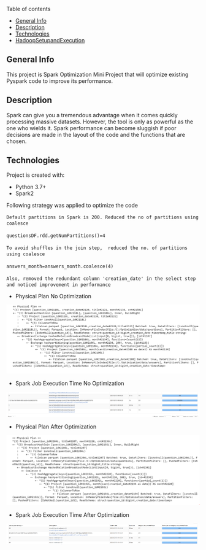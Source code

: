 Table of contents
* [General Info](#general-info)
* [Description](#description)
* [Technologies](#technologies)
* [HadoopSetupandExecution](#hadoopsetupandexecution)

## General Info
This project is Spark Optimization Mini Project that will optimize existing Pyspark code to improve its performance.

## Description
Spark can give you a tremendous advantage when it comes quickly processing massive datasets. However, the tool is only as powerful as the one who wields it. Spark performance can become sluggish if poor decisions are made in the layout of the code and the functions
that are chosen.


## Technologies
Project is created with:
* Python 3.7+
* Spark2

Following strategy was applied to optimize the code

```
Default partitions in Spark is 200. Reduced the no of partitions using coalesce

questionsDF.rdd.getNumPartitions()=4

To avoid shuffles in the join step,  reduced the no. of partitions using coalesce

answers_month=answers_month.coalesce(4)

Also, removed the redundant column 'creation_date' in the select step and noticed improvement in performance

```

* Physical Plan No Optimization

![Alt text](Screenshot/NoOptimizationExplainOutput.PNG?raw=true "PhysicalPlanNoOptimization")

* Spark Job Execution Time No Optimization

![Alt text](Screenshot/SparkJobNoOptimization.PNG?raw=true "SparkJobNoOptimization")

* Physical Plan After Optimization

![Alt text](Screenshot/AfterOptimizationExplainOutput.PNG?raw=true "PhysicalPlanAfterOptimization")

* Spark Job Execution Time After Optimization

![Alt text](Screenshot/SparkJobwithOptimization.PNG?raw=true "SparkJobwithOptimization")


